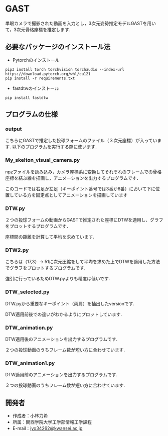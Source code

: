 
# GAST
単眼カメラで撮影された動画を入力とし，3次元姿勢推定モデルGASTを用いて，3次元骨格座標を推定します.


## 必要なパッケージのインストール法

* Pytorchのインストール
```
pip3 install torch torchvision torchaudio --index-url https://download.pytorch.org/whl/cu121
pip install -r requirements.txt
```


* fastdtwのインストール
```
pip install fastdtw
```





## プログラムの仕様

### output
こちらにGASTで推定した投球フォームのファイル（３次元座標）が入っています.
以下のプログラムを実行する際に使います.


### My_skelton_visual_camera.py
npzファイルを読み込み，カメラ座標系に変換してそれぞれのフレームでの骨格座標を結ぶ線を描画し，アニメーションを出力するプログラムです．

このコードでは右足か左足（キーポイント番号では3番か6番）において下に位置している方を固定点としてアニメーションを描画しています

### DTW.py
２つの投球フォームの動画からGASTで推定された座標にDTWを適用し、グラフをプロットするプログラムです．

座標間の距離を計算して平均を求めています.

### DTW2.py
こちらは（17,3）-> 51に次元圧縮をして平均を求めた上でDTWを適用した方法でグラフをプロットするプログラムです.

強引に行っているためDTW.pyよりも精度は低いです.

### DTW_selected.py
DTW.pyから重要なキーポイント（両肩）を抽出したversionです.

DTW適用前後での違いがわかるようにプロットしています.


### DTW_animation.py
DTW適用後のアニメーションを出力するプログラムです.

２つの投球動画のうちフレーム数が短い方に合わせています.


### DTW_animation1.py
DTW適用前のアニメーションを出力するプログラムです.

２つの投球動画のうちフレーム数が短い方に合わせています.




## 開発者
 
* 作成者：小林力希
* 所属：関西学院大学工学部情報工学課程
* E-mail：iyo34262@kwansei.ac.jp
 
